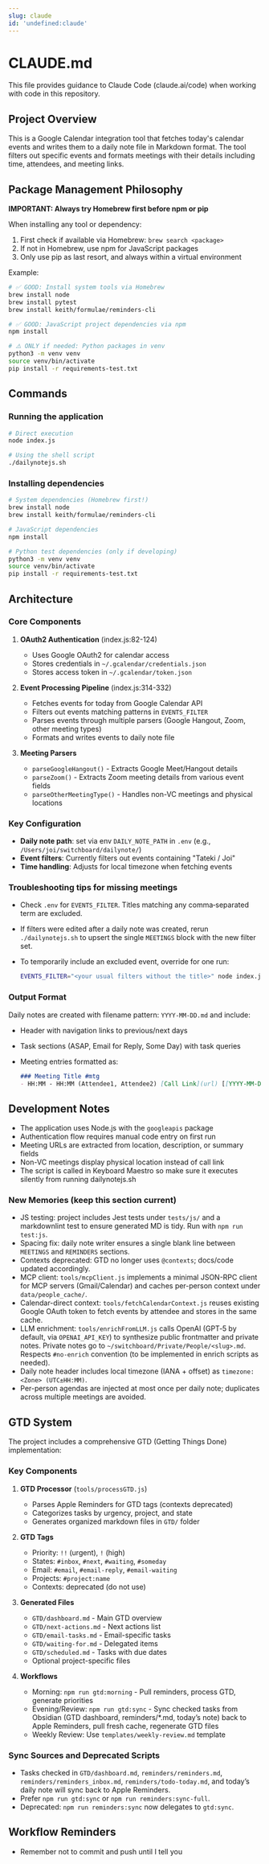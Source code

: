 ```yaml
---
slug: claude
id: 'undefined:claude'
---
```

# CLAUDE.md

This file provides guidance to Claude Code (claude.ai/code) when working with code in this repository.

## Project Overview

This is a Google Calendar integration tool that fetches today's calendar events and writes them to a daily note file in Markdown format. The tool filters out specific events and formats meetings with their details including time, attendees, and meeting links.

## Package Management Philosophy

**IMPORTANT: Always try Homebrew first before npm or pip**

When installing any tool or dependency:
1. First check if available via Homebrew: `brew search <package>`
2. If not in Homebrew, use npm for JavaScript packages
3. Only use pip as last resort, and always within a virtual environment

Example:

```bash
# ✅ GOOD: Install system tools via Homebrew
brew install node
brew install pytest
brew install keith/formulae/reminders-cli

# ✅ GOOD: JavaScript project dependencies via npm
npm install

# ⚠️ ONLY if needed: Python packages in venv
python3 -m venv venv
source venv/bin/activate
pip install -r requirements-test.txt
```

## Commands

### Running the application

```bash
# Direct execution
node index.js

# Using the shell script
./dailynotejs.sh
```

### Installing dependencies

```bash
# System dependencies (Homebrew first!)
brew install node
brew install keith/formulae/reminders-cli

# JavaScript dependencies
npm install

# Python test dependencies (only if developing)
python3 -m venv venv
source venv/bin/activate
pip install -r requirements-test.txt
```

## Architecture

### Core Components

1. **OAuth2 Authentication** (index.js:82-124)
   - Uses Google OAuth2 for calendar access
   - Stores credentials in `~/.gcalendar/credentials.json`
   - Stores access token in `~/.gcalendar/token.json`

2. **Event Processing Pipeline** (index.js:314-332)
   - Fetches events for today from Google Calendar API
   - Filters out events matching patterns in `EVENTS_FILTER`
   - Parses events through multiple parsers (Google Hangout, Zoom, other meeting types)
   - Formats and writes events to daily note file

3. **Meeting Parsers**
   - `parseGoogleHangout()` - Extracts Google Meet/Hangout details
   - `parseZoom()` - Extracts Zoom meeting details from various event fields
   - `parseOtherMeetingType()` - Handles non-VC meetings and physical locations

### Key Configuration

- **Daily note path**: set via env `DAILY_NOTE_PATH` in `.env` (e.g., `/Users/joi/switchboard/dailynote/`)
- **Event filters**: Currently filters out events containing "Tateki / Joi"
- **Time handling**: Adjusts for local timezone when fetching events

### Troubleshooting tips for missing meetings

- Check `.env` for `EVENTS_FILTER`. Titles matching any comma‑separated term are excluded.
- If filters were edited after a daily note was created, rerun `./dailynotejs.sh` to upsert the single `MEETINGS` block with the new filter set.
- To temporarily include an excluded event, override for one run:

  ```bash
  EVENTS_FILTER="<your usual filters without the title>" node index.js
  ```

### Output Format

Daily notes are created with filename pattern: `YYYY-MM-DD.md` and include:

- Header with navigation links to previous/next days
- Task sections (ASAP, Email for Reply, Some Day) with task queries
- Meeting entries formatted as:

  ```markdown
  ### Meeting Title #mtg
  - HH:MM - HH:MM (Attendee1, Attendee2) [Call Link](url) [[YYYY-MM-DD-HHMM]]
  ```

## Development Notes

- The application uses Node.js with the `googleapis` package
- Authentication flow requires manual code entry on first run
- Meeting URLs are extracted from location, description, or summary fields
- Non-VC meetings display physical location instead of call link
- The script is called in Keyboard Maestro so make sure it executes silently from running dailynotejs.sh

### New Memories (keep this section current)

- JS testing: project includes Jest tests under `tests/js/` and a markdownlint test to ensure generated MD is tidy. Run with `npm run test:js`.
- Spacing fix: daily note writer ensures a single blank line between `MEETINGS` and `REMINDERS` sections.
- Contexts deprecated: GTD no longer uses `@contexts`; docs/code updated accordingly.
- MCP client: `tools/mcpClient.js` implements a minimal JSON-RPC client for MCP servers (Gmail/Calendar) and caches per-person context under `data/people_cache/`.
- Calendar-direct context: `tools/fetchCalendarContext.js` reuses existing Google OAuth token to fetch events by attendee and stores in the same cache.
- LLM enrichment: `tools/enrichFromLLM.js` calls OpenAI (GPT‑5 by default, via `OPENAI_API_KEY`) to synthesize public frontmatter and private notes. Private notes go to `~/switchboard/Private/People/<slug>.md`. Respects `#no-enrich` convention (to be implemented in enrich scripts as needed).
- Daily note header includes local timezone (IANA + offset) as `timezone: <Zone> (UTC±HH:MM)`.
- Per-person agendas are injected at most once per daily note; duplicates across multiple meetings are avoided.

## GTD System

The project includes a comprehensive GTD (Getting Things Done) implementation:

### Key Components

1. **GTD Processor** (`tools/processGTD.js`)
   - Parses Apple Reminders for GTD tags (contexts deprecated)
   - Categorizes tasks by urgency, project, and state
   - Generates organized markdown files in `GTD/` folder

2. **GTD Tags**
   - Priority: `!!` (urgent), `!` (high)
   - States: `#inbox`, `#next`, `#waiting`, `#someday`
   - Email: `#email`, `#email-reply`, `#email-waiting`
   - Projects: `#project:name`
   - Contexts: deprecated (do not use)

3. **Generated Files**
   - `GTD/dashboard.md` - Main GTD overview
   - `GTD/next-actions.md` - Next actions list
   - `GTD/email-tasks.md` - Email-specific tasks
   - `GTD/waiting-for.md` - Delegated items
   - `GTD/scheduled.md` - Tasks with due dates
   - Optional project-specific files

4. **Workflows**
   - Morning: `npm run gtd:morning` - Pull reminders, process GTD, generate priorities
   - Evening/Review: `npm run gtd:sync` - Sync checked tasks from Obsidian (GTD dashboard, reminders/*.md, today’s note) back to Apple Reminders, pull fresh cache, regenerate GTD files
   - Weekly Review: Use `templates/weekly-review.md` template

### Sync Sources and Deprecated Scripts

- Tasks checked in `GTD/dashboard.md`, `reminders/reminders.md`, `reminders/reminders_inbox.md`, `reminders/todo-today.md`, and today’s daily note will sync back to Apple Reminders.
- Prefer `npm run gtd:sync` or `npm run reminders:sync-full`.
- Deprecated: `npm run reminders:sync` now delegates to `gtd:sync`.

## Workflow Reminders

- Remember not to commit and push until I tell you
